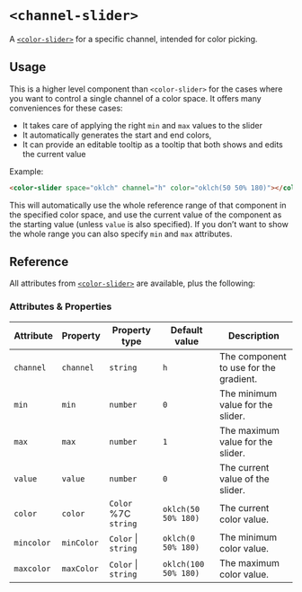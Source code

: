 # `<channel-slider>`

A [`<color-slider>`](../color-slider) for a specific channel, intended for color picking.

## Usage

This is a higher level component than `<color-slider>` for the cases where you want to control a single channel of a color space.
It offers many conveniences for these cases:
- It takes care of applying the right `min` and `max` values to the slider
- It automatically generates the start and end colors,
- It can provide an editable tooltip as a tooltip that both shows and edits the current value

Example:

```html
<color-slider space="oklch" channel="h" color="oklch(50 50% 180)"></color-slider>
```

This will automatically use the whole reference range of that component in the specified color space,
and use the current value of the component as the starting value (unless `value` is also specified).
If you don’t want to show the whole range you can also specify `min` and `max` attributes.
<!--
```html
<color-slider space="oklch" channel="l" colorvalue="red" min=".3" max=".95"></color-slider>
```
-->


## Reference

All attributes from [`<color-slider>`](../color-slider) are available, plus the following:

### Attributes & Properties

| Attribute | Property | Property type | Default value | Description |
|-----------|----------|---------------|---------------|-------------|
| `channel` | `channel` | `string` | `h` | The component to use for the gradient. |
| `min` | `min` | `number` | `0` | The minimum value for the slider. |
| `max` | `max` | `number` | `1` | The maximum value for the slider. |
| `value` | `value` | `number` | `0` | The current value of the slider. |
| `color` | `color` | `Color` %7C `string` | `oklch(50 50% 180)` | The current color value. |
| `mincolor` | `minColor` | `Color` &#124; `string` | `oklch(0 50% 180)` | The minimum color value. |
| `maxcolor` | `maxColor` | `Color` &#124; `string` | `oklch(100 50% 180)` | The maximum color value. |